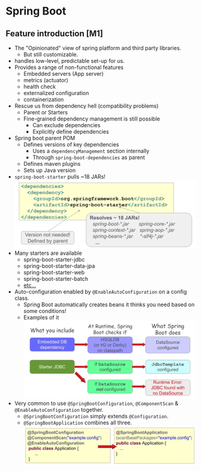 # Spring Boot
## Feature introduction [M1]
- The "Opinionated" view of spring platform and third party libraries.
  - But still customizable.
- handles low-level, predictable set-up for us.
- Provides a range of non-functional features
  - Embedded servers (App server)
  - metrics (actuator)
  - health check
  - externalized configuration
  - containerization
- Rescue us from dependency hell (compatibility problems)
  - Parent or Starters
  - Fine-grained dependency management is still possible
    - Can exclude dependencies
    - Explicitly define dependencies
- Spring boot parent POM
  - Defines versions of key dependencies
    - Uses a `dependencyManagement` section internally
    - Through `spring-boot-dependencies` as parent
  - Defines maven plugins
  - Sets up Java version
- `spring-boot-starter` pulls ~18 JARs!
  ![img](imgs/starter_dependencies.png)
- Many starters are available
  - spring-boot-starter-jdbc
  - spring-boot-starter-data-jpa
  - spring-boot-starter-web
  - spring-boot-starter-batch
  - [etc...](https://docs.spring.io/spring-boot/reference/using/build-systems.html#using.build-systems.starters)
- Auto-configuration enabled by `@EnableAutoConfiguration` on a config class.
  - Spring Boot automatically creates beans it thinks you need based on some conditions!
  - Examples of it
  ![img](imgs/auto_config_example.png)
- Very common to use `@SpringBootConfiguration`, `@ComponentScan` & `@EnableAutoConfiguration` together.
  - `@SpringBootConfiguration` simply extends `@Configuration`.
  - `@SpringBootApplication` combines all three.
![img](imgs/spring_boot_application_annotation.png)
